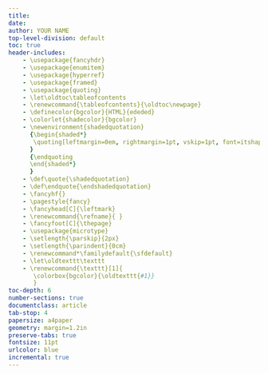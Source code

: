 ```yaml
---
title:
date:
author: YOUR NAME
top-level-division: default
toc: true
header-includes:
    - \usepackage{fancyhdr}
    - \usepackage{enumitem}
    - \usepackage{hyperref}
    - \usepackage{framed}
    - \usepackage{quoting}
    - \let\oldtoc\tableofcontents
    - \renewcommand{\tableofcontents}{\oldtoc\newpage}
    - \definecolor{bgcolor}{HTML}{ededed}
    - \colorlet{shadecolor}{bgcolor}
    - \newenvironment{shadedquotation}
      {\begin{shaded*}
       \quoting[leftmargin=0em, rightmargin=1pt, vskip=1pt, font=itshape]
      }
      {\endquoting
      \end{shaded*}
      }
    - \def\quote{\shadedquotation}
    - \def\endquote{\endshadedquotation}
    - \fancyhf{}
    - \pagestyle{fancy}
    - \fancyhead[C]{\leftmark}
    - \renewcommand{\refname}{ }
    - \fancyfoot[C]{\thepage}
    - \usepackage{microtype}
    - \setlength{\parskip}{2px}
    - \setlength{\parindent}{0cm}
    - \renewcommand*\familydefault{\sfdefault}
    - \let\oldtexttt\texttt
    - \renewcommand{\texttt}[1]{
       \colorbox{bgcolor}{\oldtexttt{#1}}
       }
toc-depth: 6
number-sections: true
documentclass: article
tab-stop: 4
papersize: a4paper
geometry: margin=1.2in
preserve-tabs: true
fontsize: 11pt
urlcolor: blue
incremental: true
---
```

